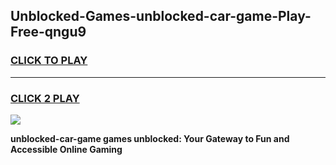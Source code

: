 
## Unblocked-Games-unblocked-car-game-Play-Free-qngu9
<h3>
<a href="https://premium76.site?title=unblocked-car-game&ref=21A">CLICK TO PLAY</a></h3>
<hr>

<h3>
<a href="https://premium76.site?title=unblocked-car-game&ref=21A">CLICK 2 PLAY</a>
  
</h3>

<a href="https://premium76.site?title=unblocked-car-game&ref=21A"><img src="https://clearcache.store/games.png"></a>


**unblocked-car-game games unblocked: Your Gateway to Fun and Accessible Online Gaming**
